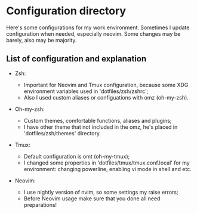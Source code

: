 # Configuration directory

Here's some configurations for my work environment. Sometimes I update configuration when needed, especially neovim. Some changes may be barely, also may be majority.

## List of configuration and explanation

* Zsh:
  - Important for Neovim and Tmux configuration, because some XDG environment variables used in 'dotfiles/zsh/zshrc';
  - Also I used custom aliases or configuations with omz (oh-my-zsh).

* Oh-my-zsh:
  - Custom themes, comfortable functions, aliases and plugins;
  - I have other theme that not included in the omz, he's placed in 'dotfiles/zsh/themes' directory.

* Tmux:
  - Default configuration is omt (oh-my-tmux);
  - I changed some properties in 'dotfiles/tmux/tmux.conf.local' for my environment: changing powerline, enabling vi mode in shell and etc.

* Neovim:
  - I use nightly version of nvim, so some settings my raise errors;
  - Before Neovim usage make sure that you done all need preparations!

